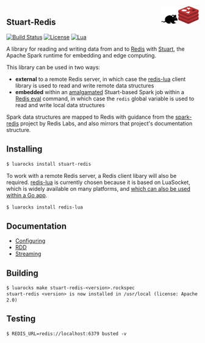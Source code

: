 <img align="right" src="stuart-redis.png" width="100">

## Stuart-Redis

[![Build Status](https://travis-ci.org/BixData/stuart-redis.svg?branch=master)](https://travis-ci.org/BixData/stuart-redis)
[![License](http://img.shields.io/badge/Licence-Apache%202.0-blue.svg)](LICENSE)
[![Lua](https://img.shields.io/badge/Lua-5.1%20|%205.2%20|%205.3%20|%20JIT%202.0%20|%20JIT%202.1%20-blue.svg)]()

A library for reading and writing data from and to [Redis](https://redis.io) with [Stuart](https://github.com/BixData/stuart), the Apache Spark runtime for embedding and edge computing.

This library can be used in two ways:

* __external__ to a remote Redis server, in which case the [redis-lua](https://luarocks.org/modules/nrk/redis-lua) client library is used to read and write remote data structures
* __embedded__ within an [amalgamated](https://github.com/BixData/lua-amalg-redis) Stuart-based Spark job within a [Redis eval](https://redis.io/commands/eval) command, in which case the `redis` global variable is used to read and write local data structures

Spark data structures are mapped to Redis with guidance from the [spark-redis](https://github.com/RedisLabs/spark-redis) project by Redis Labs, and also mirrors that project's documentation structure.

## Installing

```sh
$ luarocks install stuart-redis
```

To work with a remote Redis server, a Redis client libary will also be required. [redis-lua](https://luarocks.org/modules/nrk/redis-lua) is currently chosen because it is based on LuaSocket, which is widely available on many platforms, and [which can also be used within a Go app](https://github.com/BixData/gluasocket).

```sh
$ luarocks install redis-lua
```

## Documentation

* [Configuring](./doc/configuring.md)
* [RDD](./doc/rdd.md)
* [Streaming](./doc/streaming.md)

## Building

```
$ luarocks make stuart-redis-<version>.rockspec
stuart-redis <version> is now installed in /usr/local (license: Apache 2.0)
```

## Testing

```
$ REDIS_URL=redis://localhost:6379 busted -v
```
